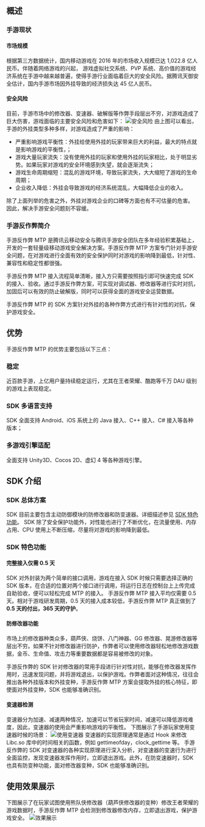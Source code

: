 ## 概述
### 手游现状
#### 市场规模
根据第三方数据统计，国内移动游戏在 2016 年的市场收入规模已达 1,022.8 亿人民币。伴随着网络游戏的兴起， 游戏虚拟社交系统、PVP 系统、高价值的游戏经济系统在手游中越来越普遍，使得手游行业面临着巨大的安全风险。据腾讯天御安全估计，国内手游市场因外挂导致的经济损失达 45 亿人民币。
#### 安全风险
目前，手游市场中的修改器、变速器、破解版等作弊手段层出不穷，对游戏造成了巨大伤害，游戏面临的主要安全风险和危害如下：
![安全风险](https://mc.qcloudimg.com/static/img/dd32362b46c1e65d042782f1a532690b/image.png)
由上图可以看出，手游的外挂类型多种多样，对游戏造成了严重的影响：
- 严重影响游戏平衡性：外挂给使用外挂的玩家带来巨大的利益，最大的特点就是影响游戏的平衡性，；
- 游戏大量玩家流失：没有使用外挂的玩家和使用外挂的玩家相比，处于明显劣势。如果玩家对游戏的安全环境感到失望，就会逐渐流失；
- 游戏生命周期缩短：混乱的游戏环境，导致玩家流失，大大缩短了游戏的生命周期；
- 企业收入降低：外挂会导致游戏的经济系统混乱，大幅降低企业的收入。

除了上面列举的危害之外，外挂对游戏企业的口碑等方面也有不可估量的危害。 因此，解决手游安全问题刻不容缓。
### 手游反作弊简介
手游反作弊 MTP 是腾讯云移动安全与腾讯手游安全团队在多年经验积累基础上，开发的一套轻量级移动游戏安全解决方案。手游反作弊 MTP 方案专门针对手游安全问题，在对游戏进行全面有效的安全保护同时对游戏的影响降到最低，针对性、兼容性和稳定性都很强。

手游反作弊 MTP 接入流程简单清晰，接入方只需要按照指引即可快速完成 SDK 的接入、验收。通过手游反作弊方案，可实现对调试器、修改器等进行实时对抗，加固后可以有效的防止破解版，同时可以获得全面的游戏安全运营数据。

手游反作弊 MTP 的 SDK 方案针对外挂的各种作弊方式进行有针对性的对抗，保护游戏安全。
## 优势
手游反作弊 MTP 的优势主要包括以下三点：
### 稳定
近百款手游，上亿用户量持续稳定运行，尤其在王者荣耀、酷跑等千万 DAU 级别的游戏上表现稳定。
### SDK 多语言支持
SDK 全面支持 Android、iOS 系统上的 Java 接入、C++ 接入、C# 接入等各种版本；
### 多游戏引擎适配
全面支持 Unity3D、Cocos 2D、虚幻 4 等各种游戏引擎。

## SDK 介绍
### SDK 总体方案
SDK 目前主要包含主动防御模块的防修改器和防变速器。详细描述参见 [SDK 特色功能](#SDK特色功能)。
SDK 除了安全保护功能外，对性能也进行了不断优化，在流量使用、内存占用、CPU 使用上不断压缩，尽量将对游戏的影响降到最低。
<a id="SDK特色功能"></a>
### SDK 特色功能
#### 完整接入仅需 0.5 天
SDK 对外封装为两个简单的接口调用，游戏在接入 SDK 时候只需要选择正确的 SDK 版本，在合适的位置对两个接口进行调用，将运行日志在控制台上上传完成自助验收，便可以轻松完成 MTP 的接入。
手游反作弊 MTP 接入平均仅需要 0.5 天。相对于游戏研发周期，0.5 天的接入成本较低，手游反作弊 MTP 真正做到了 **0.5 天的付出，365 天的守护**。

#### 防修改器功能
市场上的修改器种类众多，葫芦侠、烧饼、八门神器、GG 修改器、晃游修改器等层出不穷。如果不针对修改器进行防护，作弊者可以使用修改器轻松地修改游戏数据，金币、生命值、攻击力等重要数据都是容易被修改的对象。

手游反作弊的 SDK 针对修改器的常用手段进行针对性对抗，能够在修改器发挥作用时，迅速发现问题，并将游戏退出，以保护游戏。作弊者面对这种情况，往往会推出各种外挂版本和外挂变种，手游反作弊 MTP 方案会提取外挂的核心特征，即使面对外挂变种，SDK 也能够准确识别。

#### 变速器检测
变速器分为加速、减速两种情况，加速可以节省玩家时间，减速可以降低游戏难度，因此，变速器的使用会严重影响游戏的平衡性。
下图展示了手游玩家使用变速器时候的场景：
![使用变速器](//mc.qcloudimg.com/static/img/ed9d5e72de871a8d96e9623efdabbdc7/image.png)
变速器的实现原理通常是通过 Hook 来修改 Libc.so 库中的时间相关的函数，例如 gettimeofday，clock_gettime 等。
手游反作弊的 SDK 对变速器的各种实现原理进行深入分析，对变速器的变速行为进行全面监控，发现变速器发挥作用时，立即退出游戏。此外，在防变速器时，SDK 也具有防变种功能，面对修改器变种，SDK 也能够准确识别。
## 使用效果展示
下图展示了在玩家试图使用熊队侠修改器（葫芦侠修改器的变种）修改王者荣耀的游戏数据时，手游反作弊 MTP 会检测到修改器修改内存，立即退出游戏，保护游戏安全。
![效果展示](//mc.qcloudimg.com/static/img/d27ed0a4743ed4b20d07d1934fa6afd3/image.png)
